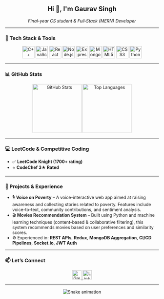 <h2 align="center">Hi 👋, I'm <strong>Gaurav Singh</strong></h2>
<p align="center"><i>Final-year CS student & Full‑Stack (MERN) Developer</i></p>

---

### 🔧 Tech Stack & Tools

<p align="center">
  <img src="https://cdn.jsdelivr.net/gh/devicons/devicon/icons/cplusplus/cplusplus-original.svg" alt="C++" width="40" />
  <img src="https://cdn.jsdelivr.net/gh/devicons/devicon/icons/javascript/javascript-original.svg" alt="JavaScript" width="40" />
  <img src="https://cdn.jsdelivr.net/gh/devicons/devicon/icons/react/react-original.svg" alt="React" width="40" />
  <img src="https://cdn.jsdelivr.net/gh/devicons/devicon/icons/nodejs/nodejs-original.svg" alt="Node.js" width="40" />
  <img src="https://cdn.jsdelivr.net/gh/devicons/devicon/icons/express/express-original.svg" alt="Express" width="40" />
  <img src="https://cdn.jsdelivr.net/gh/devicons/devicon/icons/mongodb/mongodb-original.svg" alt="MongoDB" width="40" />
  <img src="https://cdn.jsdelivr.net/gh/devicons/devicon/icons/html5/html5-original.svg" alt="HTML5" width="40" />
  <img src="https://cdn.jsdelivr.net/gh/devicons/devicon/icons/css3/css3-original.svg" alt="CSS3" width="40" />
  <img src="https://cdn.jsdelivr.net/gh/devicons/devicon/icons/python/python-original.svg" alt="Python" width="40" />
</p>

---

### 📊 GitHub Stats

<p align="center">
  <img src="https://github-readme-stats.vercel.app/api?username=gauravrajput2003>&show_icons=true&theme=dracula&count_private=true" alt="GitHub Stats" height="160" />
  <img src="https://github-readme-stats.vercel.app/api/top-langs/?username=gauravrajput2003&layout=compact&theme=dracula" alt="Top Languages" height="160" />
</p>

---

### 💻 LeetCode & Competitive Coding

- ✅ **LeetCode Knight (1700+ rating)**
- ⭐ **CodeChef 3★ Rated**

---


### 🔭 Projects & Experience

- 🎙 **Voice on Poverty** – A voice-interactive web app aimed at raising awareness and collecting stories related to poverty. Features include voice-to-text, community contributions, and sentiment analysis.
- 🎬 **Movies Recommendation System** – Built using Python and machine learning techniques (content-based & collaborative filtering), this system recommends movies based on user preferences and similarity scores.
- ⚙️ Experienced in: **REST APIs**, **Redux**, **MongoDB Aggregation**, **CI/CD Pipelines**, **Socket.io**, **JWT Auth**

---

### 📫 Let’s Connect

<p align="center">
  <a href="mailto:your.email@example.com">
    <img src="https://img.shields.io/static/v1?message=Gmail&logo=gmail&color=D14836&style=for-the-badge" alt="Gmail" height="30" />
  </a>
  <a href="https://www.linkedin.com/in/<https://www.linkedin.com/in/gaurav-singh-aa7a0a196/>/">
    <img src="https://img.shields.io/static/v1?message=LinkedIn&logo=linkedin&color=0077B5&style=for-the-badge" alt="LinkedIn" height="30" />
  </a>
</p>

---

<!-- Snake Animation (requires GitHub Actions setup) -->
<p align="center">
  <img src="https://github.com/<gauravrajput2003>/<gauravrajput2003>/blob/output/github-contribution-grid-snake.svg" alt="Snake animation" />
</p>


